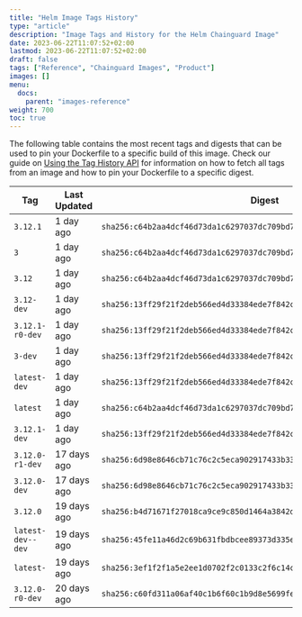 ```yaml
---
title: "Helm Image Tags History"
type: "article"
description: "Image Tags and History for the Helm Chainguard Image"
date: 2023-06-22T11:07:52+02:00
lastmod: 2023-06-22T11:07:52+02:00
draft: false
tags: ["Reference", "Chainguard Images", "Product"]
images: []
menu:
  docs:
    parent: "images-reference"
weight: 700
toc: true
---
```


The following table contains the most recent tags and digests that can be used to pin your Dockerfile to a specific build of this image. Check our guide on [Using the Tag History API](/chainguard/chainguard-images/using-the-tag-history-api/) for information on how to fetch all tags from an image and how to pin your Dockerfile to a specific digest.

| Tag               | Last Updated | Digest                                                                    |
|-------------------|--------------|---------------------------------------------------------------------------|
| `3.12.1`          | 1 day ago    | `sha256:c64b2aa4dcf46d73da1c6297037dc709bd7d63ffbe7d1e69760ee2eb42ee2d1e` |
| `3`               | 1 day ago    | `sha256:c64b2aa4dcf46d73da1c6297037dc709bd7d63ffbe7d1e69760ee2eb42ee2d1e` |
| `3.12`            | 1 day ago    | `sha256:c64b2aa4dcf46d73da1c6297037dc709bd7d63ffbe7d1e69760ee2eb42ee2d1e` |
| `3.12-dev`        | 1 day ago    | `sha256:13ff29f21f2deb566ed4d33384ede7f842ca795c1392f9e92e584b0220bc8443` |
| `3.12.1-r0-dev`   | 1 day ago    | `sha256:13ff29f21f2deb566ed4d33384ede7f842ca795c1392f9e92e584b0220bc8443` |
| `3-dev`           | 1 day ago    | `sha256:13ff29f21f2deb566ed4d33384ede7f842ca795c1392f9e92e584b0220bc8443` |
| `latest-dev`      | 1 day ago    | `sha256:13ff29f21f2deb566ed4d33384ede7f842ca795c1392f9e92e584b0220bc8443` |
| `latest`          | 1 day ago    | `sha256:c64b2aa4dcf46d73da1c6297037dc709bd7d63ffbe7d1e69760ee2eb42ee2d1e` |
| `3.12.1-dev`      | 1 day ago    | `sha256:13ff29f21f2deb566ed4d33384ede7f842ca795c1392f9e92e584b0220bc8443` |
| `3.12.0-r1-dev`   | 17 days ago  | `sha256:6d98e8646cb71c76c2c5eca902917433b33dfe87b9481007a15c3f04b37317ef` |
| `3.12.0-dev`      | 17 days ago  | `sha256:6d98e8646cb71c76c2c5eca902917433b33dfe87b9481007a15c3f04b37317ef` |
| `3.12.0`          | 19 days ago  | `sha256:b4d71671f27018ca9ce9c850d1464a3842dc529ed09271a83b7754bd446b7bc5` |
| `latest-dev--dev` | 19 days ago  | `sha256:45fe11a46d2c69b631fbdbcee89373d335e3a1231e5859b8687f4df7d7751200` |
| `latest-`         | 19 days ago  | `sha256:3ef1f2f1a5e2ee1d0702f2c0133c2f6c14cca1db7edc5bbaea3aa4e15ae42922` |
| `3.12.0-r0-dev`   | 20 days ago  | `sha256:c60fd311a06af40c1b6f60c1b9d8e5699fec99f33ab878490bf52484d930aede` |
